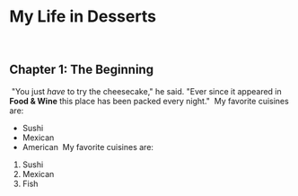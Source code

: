 # My Life in Desserts
​
## Chapter 1: The Beginning
​
"You just *have* to try the cheesecake," he said. "Ever since it appeared in **Food & Wine** this place has been packed every night."
​
My favorite cuisines are:
​
* Sushi
* Mexican
* American
​
My favorite cuisines are:
​
1. Sushi
2. Mexican
3. Fish
